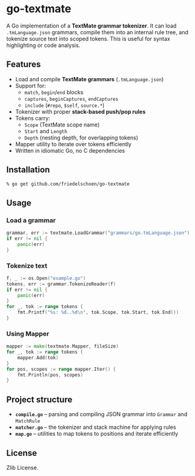 # go-textmate

A Go implementation of a **TextMate grammar tokenizer**.
It can load `.tmLanguage.json` grammars, compile them into an internal rule tree, and tokenize source text into scoped tokens. This is useful for syntax highlighting or code analysis.

## Features

- Load and compile **TextMate grammars** (`.tmLanguage.json`)
- Support for:
  - `match`, `begin`/`end` blocks
  - `captures`, `beginCaptures`, `endCaptures`
  - `include` (`#repo`, `$self`, `source.*`)
- Tokenizer with proper **stack-based push/pop rules**
- Tokens carry:
  - `Scope` (TextMate scope name)
  - `Start` and `Length`
  - `Depth` (nesting depth, for overlapping tokens)
- Mapper utility to iterate over tokens efficiently
- Written in idiomatic Go, no C dependencies

## Installation

```bash
% go get github.com/friedelschoen/go-textmate
```

## Usage

### Load a grammar

```go
grammar, err := textmate.LoadGrammar("grammars/go.tmLanguage.json")
if err != nil {
    panic(err)
}
```

### Tokenize text

```go
f, _ := os.Open("example.go")
tokens, err := grammar.TokenizeReader(f)
if err != nil {
    panic(err)
}
for _, tok := range tokens {
    fmt.Printf("%s: %d..%d\n", tok.Scope, tok.Start, tok.End())
}
```

### Using Mapper

```go
mapper := make(textmate.Mapper, fileSize)
for _, tok := range tokens {
    mapper.Add(tok)
}
for pos, scopes := range mapper.Iter() {
    fmt.Println(pos, scopes)
}
```

## Project structure

* **`compile.go`** – parsing and compiling JSON grammar into `Grammar` and `MatchRule`
* **`matcher.go`** – the tokenizer and stack machine for applying rules
* **`map.go`** – utilities to map tokens to positions and iterate efficiently


## License

Zlib License.
